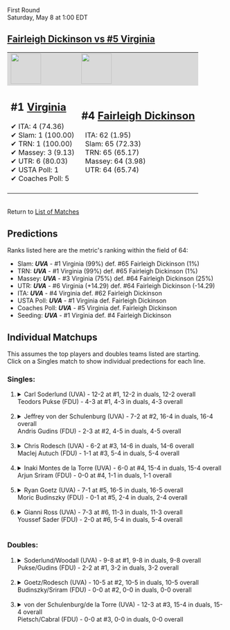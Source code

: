 First Round  
Saturday, May 8 at 1:00 EDT
## [Fairleigh Dickinson vs #5 Virginia](https://www.ncaa.com/game/5833378) 

<table>  
<tr style="background-color: #d9d9d9 !important"><td><a href="#"><img src="https://www.ncaa.com/sites/default/files/images/logos/schools/v/virginia.70.png" width="70" height="70" /></a></td><td><a href="#"><img src="https://www.ncaa.com/sites/default/files/images/logos/schools/f/fairleigh-dickinson.70.png" width="70" height="70" /></a></td></tr>
<tr><td>  

<h2>#1 <a href="#">Virginia</a></h2>  
&#10004; ITA: 4 (74.36)<br>  
&#10004; Slam: 1 (100.00)<br>  
&#10004; TRN: 1 (100.00)<br>  
&#10004; Massey: 3 (9.13)<br>  
&#10004; UTR: 6 (80.03)<br>  
&#10004; USTA Poll: 1<br>  
&#10004; Coaches Poll: 5<br>  
<br>  

</td><td>  

<h2>#4 <a href="#">Fairleigh Dickinson</a></h2>  
&nbsp; ITA: 62 (1.95)<br>  
&nbsp; Slam: 65 (72.33)<br>  
&nbsp; TRN: 65 (65.17)<br>  
&nbsp; Massey: 64 (3.98)<br>  
&nbsp; UTR: 64 (65.74)<br>  
<br>  

</td></tr></table>  


<br>Return to [List of Matches](../index.md)  

## Predictions  

Ranks listed here are the metric's ranking within the field of 64:  
- Slam: ***UVA*** - #1 Virginia (99%) def. #65 Fairleigh Dickinson (1%)  
- TRN: ***UVA*** - #1 Virginia (99%) def. #65 Fairleigh Dickinson (1%)  
- Massey: ***UVA*** - #3 Virginia (75%) def. #64 Fairleigh Dickinson (25%)  
- UTR: ***UVA*** - #6 Virginia (+14.29) def. #64 Fairleigh Dickinson (-14.29)  
- ITA: ***UVA*** - #4 Virginia def. #62 Fairleigh Dickinson  
- USTA Poll: ***UVA*** - #1 Virginia def. Fairleigh Dickinson  
- Coaches Poll: ***UVA*** - #5 Virginia def. Fairleigh Dickinson  
- Seeding: ***UVA*** - #1 Virginia def. #4 Fairleigh Dickinson  

## Individual Matchups  
This assumes the top players and doubles teams listed are starting.  
Click on a Singles match to show individual predections for each line.  
### Singles:  

<ol>
<li><details>
<summary markdown="span">Carl Soderlund (UVA) - 12-2 at #1, 12-2 in duals, 12-2 overall<br>Teodors Pukse (FDU) - 4-3 at #1, 4-3 in duals, 4-3 overall</summary>
<h4>Predictions</h4><ul>
<li>Slam: <b><i>FDU</i></b> - Pukse (100%) def. Soderlund (0%)</li>  
<li>TRN: <b><i>FDU</i></b> - Pukse (100%) def. Soderlund (0%)</li>  
<li>UTR: <b><i>FDU</i></b> - Pukse (100%) def. Soderlund (0%)</li>  
<li>ITA: <b><i>UVA</i></b> - Soderlund (48.38) def. Pukse (1.52)</li>  
</ul></details>&nbsp;</li>
<li><details>
<summary markdown="span">Jeffrey von der Schulenburg (UVA) - 7-2 at #2, 16-4 in duals, 16-4 overall<br>Andris Gudins (FDU) - 2-3 at #2, 4-5 in duals, 4-5 overall</summary>
<h4>Predictions</h4><ul>
<li>Slam: <b><i>UVA</i></b> - Schulenburg (99%) def. Gudins (1%)</li>  
<li>TRN: <b><i>UVA</i></b> - Schulenburg (99%) def. Gudins (1%)</li>  
<li>Massey: <b><i>UVA</i></b> - Schulenburg (75%) def. Gudins (25%)</li>  
<li>UTR: <b><i>UVA</i></b> - Schulenburg (99%) def. Gudins (1%)</li>  
<li>ITA: <b><i>UVA</i></b> - Schulenburg (18.39) def. Gudins (1.26)</li>  
</ul></details>&nbsp;</li>
<li><details>
<summary markdown="span">Chris Rodesch (UVA) - 6-2 at #3, 14-6 in duals, 14-6 overall<br>MacIej Autuch (FDU) - 1-1 at #3, 5-4 in duals, 5-4 overall</summary>
<h4>Predictions</h4><ul>
<li>Slam: <b><i>UVA</i></b> - Rodesch (99%) def. Autuch (1%)</li>  
<li>TRN: <b><i>UVA</i></b> - Rodesch (99%) def. Autuch (1%)</li>  
<li>Massey: <b><i>UVA</i></b> - Rodesch (75%) def. Autuch (25%)</li>  
<li>UTR: <b><i>UVA</i></b> - Rodesch (99%) def. Autuch (1%)</li>  
<li>ITA: <b><i>UVA</i></b> - Rodesch (3.82) def. Autuch (1.74)</li>  
</ul></details>&nbsp;</li>
<li><details>
<summary markdown="span">Inaki Montes de la Torre (UVA) - 6-0 at #4, 15-4 in duals, 15-4 overall<br>Arjun Sriram (FDU) - 0-0 at #4, 1-1 in duals, 1-1 overall</summary>
<h4>Predictions</h4><ul>
<li>Slam: <b><i>UVA</i></b> - Torre (100%) def. Sriram (0%)</li>  
<li>TRN: <b><i>UVA</i></b> - Torre (100%) def. Sriram (0%)</li>  
<li>Massey: <b><i>UVA</i></b> - Torre (75%) def. Sriram (25%)</li>  
<li>UTR: <b><i>UVA</i></b> - Torre (99%) def. Sriram (1%)</li>  
<li>ITA: <b><i>UVA</i></b> - Torre (12.34) def. Sriram (0.00)</li>  
</ul></details>&nbsp;</li>
<li><details>
<summary markdown="span">Ryan Goetz (UVA) - 7-1 at #5, 16-5 in duals, 16-5 overall<br>Moric Budinszky (FDU) - 0-1 at #5, 2-4 in duals, 2-4 overall</summary>
<h4>Predictions</h4><ul>
<li>Slam: <b><i>UVA</i></b> - Goetz (99%) def. Budinszky (1%)</li>  
<li>TRN: <b><i>UVA</i></b> - Goetz (99%) def. Budinszky (1%)</li>  
<li>Massey: <b><i>UVA</i></b> - Goetz (75%) def. Budinszky (25%)</li>  
<li>UTR: <b><i>UVA</i></b> - Goetz (99%) def. Budinszky (1%)</li>  
<li>ITA: <b><i>UVA</i></b> - Goetz (6.09) def. Budinszky (0.00)</li>  
</ul></details>&nbsp;</li>
<li><details>
<summary markdown="span">Gianni Ross (UVA) - 7-3 at #6, 11-3 in duals, 11-3 overall<br>Youssef Sader (FDU) - 2-0 at #6, 5-4 in duals, 5-4 overall</summary>
<h4>Predictions</h4><ul>
<li>Slam: <b><i>UVA</i></b> - Ross (99%) def. Sader (1%)</li>  
<li>TRN: <b><i>UVA</i></b> - Ross (99%) def. Sader (1%)</li>  
<li>Massey: <b><i>UVA</i></b> - Ross (75%) def. Sader (25%)</li>  
<li>UTR: <b><i>UVA</i></b> - Ross (99%) def. Sader (1%)</li>  
<li>ITA: <b><i>UVA</i></b> - Ross (2.67) def. Sader (1.68)</li>  
</ul></details>&nbsp;</li>
</ol>

### Doubles:  

<ol>
<li><details>
<summary markdown="span">Soderlund/Woodall (UVA) - 9-8 at #1, 9-8 in duals, 9-8 overall<br>Pukse/Gudins (FDU) - 2-2 at #1, 3-2 in duals, 3-2 overall</summary>
We don't have any metrics for doubles matches</details>&nbsp;</li>
<li><details>
<summary markdown="span">Goetz/Rodesch (UVA) - 10-5 at #2, 10-5 in duals, 10-5 overall<br>Budinszky/Sriram (FDU) - 0-0 at #2, 0-0 in duals, 0-0 overall</summary>
We don't have any metrics for doubles matches</details>&nbsp;</li>
<li><details>
<summary markdown="span">von der Schulenburg/de la Torre (UVA) - 12-3 at #3, 15-4 in duals, 15-4 overall<br>Pietsch/Cabral (FDU) - 0-0 at #3, 0-0 in duals, 0-0 overall</summary>
We don't have any metrics for doubles matches</details>&nbsp;</li>
</ol>